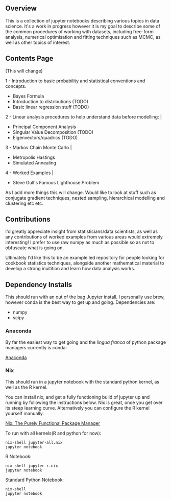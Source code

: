 ## Overview

This is a collection of jupyter notebooks describing various topics in data science. It's a work in progress however it is my goal to describe some of the common procedures of working with datasets, including free-form analysis, numerical optimisation and fitting techniques such as MCMC, as well as other topics of interest.

## Contents Page

(This will change)

1 - Introduction to basic probability and statistical conventions and concepts.
 - Bayes Formula
 - Introduction to distributions (TODO)
 - Basic linear regression stuff (TODO)
 
 
2 - Linear analysis procedures to help understand data before modelling:
 |
  - Principal Component Analysis
  - Singular Value Decomposition (TODO)
  - Eigenvectors/quadrics (TODO)
  
  
3 - Markov Chain Monte Carlo
 |
  - Metropolis Hastings
  - Simulated Annealing
  
  
4 - Worked Examples
 |
  - Steve Gull's Famous Lighthouse Problem

As I add more things this will change. Would like to look at stuff such as conjugate gradient techniques, nested sampling, hierarchical modelling and clustering etc etc. 


## Contributions

I'd greatly appreciate insight from statisticians/data scientists, as well as any contributions of worked examples from various areas would extremely interesting! I prefer to use raw numpy as much as possible so as not to obfuscate what is going on.

Ultimately I'd like this to be an example led repository for people looking for cookbook statistics techniques, alongside another mathematical material to develop a strong inuitition and learn how data analysis works.

## Dependency Installs

This should run with an out of the bag Jupyter install. I personally use brew, however conda is the best way to get up and going. Dependencies are:

- numpy
- scipy

### Anaconda

By far the easiest way to get going and the _lingua franca_ of python package managers currently is conda:

[Anaconda](https://www.anaconda.com)

### Nix

This should run in a jupyter notebook with the standard python kernel, as well as the R kernel. 

You can install nix, and get a fully functioning build of jupyter up and running by following the instructions below. Nix is great, once you get over its steep learning curve. Alternatively you can configure the R kernel yourself manually.

[Nix: The Purely Functional Package Manager](https://nixos.org/nix/)

To run with all kernels(R and python for now):

```
nix-shell jupyter-all.nix
jupyter notebook
```

R Notebook:

```
nix-shell jupyter-r.nix
jupyter notebook
```

Standard Python Notebook:

```
nix-shell
jupyter notebook
```




